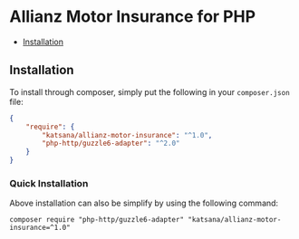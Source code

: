Allianz Motor Insurance for PHP
==============

* [Installation](#installation)

## Installation

To install through composer, simply put the following in your `composer.json` file:

```json
{
    "require": {
        "katsana/allianz-motor-insurance": "^1.0",
        "php-http/guzzle6-adapter": "^2.0"
    }
}
```

### Quick Installation

Above installation can also be simplify by using the following command:

    composer require "php-http/guzzle6-adapter" "katsana/allianz-motor-insurance=^1.0"